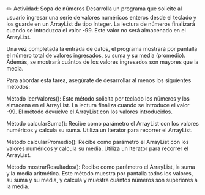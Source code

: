 ✏️ Actividad: Sopa de números
Desarrolla un programa que solicite al usuario ingresar una serie de valores numéricos enteros desde el teclado y los guarde en un ArrayList de tipo Integer. La lectura de números finalizará cuando se introduzca el valor -99. Este valor no será almacenado en el ArrayList.

Una vez completada la entrada de datos, el programa mostrará por pantalla el número total de valores ingresados, su suma y su media (promedio). Además, se mostrará cuántos de los valores ingresados son mayores que la media.

Para abordar esta tarea, asegúrate de desarrollar al menos los siguientes métodos:

Método leerValores(): Este método solicita por teclado los números y los almacena en el ArrayList. La lectura finaliza cuando se introduce el valor -99. El método devuelve el ArrayList con los valores introducidos.

Método calcularSuma(): Recibe como parámetro el ArrayList con los valores numéricos y calcula su suma. Utiliza un Iterator para recorrer el ArrayList.

Método calcularPromedio(): Recibe como parámetro el ArrayList con los valores numéricos y calcula su media. Utiliza un Iterator para recorrer el ArrayList.

Método mostrarResultados(): Recibe como parámetro el ArrayList, la suma y la media aritmética. Este método muestra por pantalla todos los valores, su suma y su media, y calcula y muestra cuántos números son superiores a la media.
